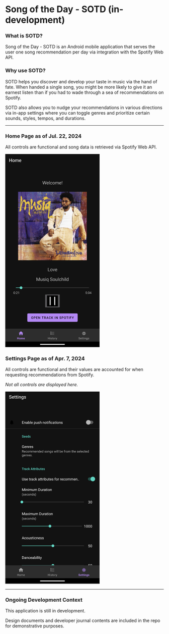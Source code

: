 # Song of the Day - SOTD (in-development)

### What is SOTD?
Song of the Day - SOTD is an Android mobile application that serves the user one song recommendation per day via integration with the Spotify Web API.

### Why use SOTD?
SOTD helps you discover and develop your taste in music via the hand of fate. When handed a single song, you might be more likely to give it an earnest listen than if you had to wade through a sea of recommendations on Spotify.

SOTD also allows you to nudge your recommendations in various directions via in-app settings where you can toggle genres and prioritize certain sounds, styles, tempos, and durations.

___
### Home Page as of Jul. 22, 2024
All controls are functional and song data is retrieved via Spotify Web API.

<img width="300px" src="dev-journal/images/Entry 8/HomeFragment UI Jul22.png" alt="HomeFragment UI Jul22">

### Settings Page as of Apr. 7, 2024
All controls are functional and their values are accounted for when requesting recommendations from Spotify.

*Not all controls are displayed here.*

<img width="300px" src="dev-journal/images/Entry 7/SettingsFragment UI Apr7.png" alt="SettingsFragment UI Apr7">

___

### Ongoing Development Context
This application is still in development.

Design documents and developer journal contents are included in the repo for demonstrative purposes.
